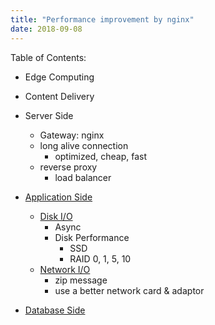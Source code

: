 ```yaml
---
title: "Performance improvement by nginx"
date: 2018-09-08
---
```


Table of Contents:
* Edge Computing
* Content Delivery 
* Server Side
  * Gateway: nginx 
  * long alive connection
    * optimized, cheap, fast 
  * reverse proxy
    * load balancer 
* [Application Side]()  
    * [Disk I/O](#config-schema)
      * Async
      * Disk Performance  
        * SSD
        * RAID 0, 1, 5, 10    
    * [Network I/O](#loading-configuration)
      * zip message
      * use a better network card & adaptor 
   
* [Database Side]()



<!--stackedit_data:
eyJoaXN0b3J5IjpbMTYzNzUzOTg1OSwyMTMwMjA0MzM4LDcyND
Y1MTM3MywtMTk3MDc0MjI4MF19
-->